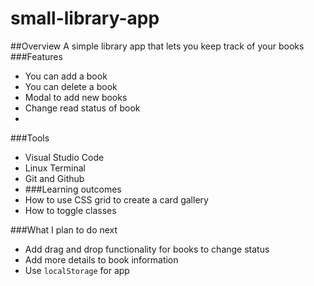 # small-library-app
##Overview
A simple library app that lets you keep track of your books
###Features
- You can add a book
- You can delete a book
- Modal to add new books
- Change read status of book
- 
###Tools
- Visual Studio Code
- Linux Terminal
- Git and Github
- ###Learning outcomes
- How to use CSS grid to create a card gallery
- How to toggle classes

###What I plan to do next
- Add drag and drop functionality for books to change status
- Add more details to book information
- Use ```localStorage``` for app
